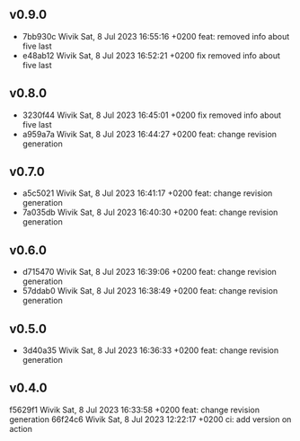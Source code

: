 ## v0.9.0

- 7bb930c Wivik Sat, 8 Jul 2023 16:55:16 +0200 feat: removed info about five last
- e48ab12 Wivik Sat, 8 Jul 2023 16:52:21 +0200 fix removed info about five last


## v0.8.0

- 3230f44 Wivik Sat, 8 Jul 2023 16:45:01 +0200 fix removed info about five last
- a959a7a Wivik Sat, 8 Jul 2023 16:44:27 +0200 feat: change revision generation

## v0.7.0

- a5c5021 Wivik Sat, 8 Jul 2023 16:41:17 +0200 feat: change revision generation
- 7a035db Wivik Sat, 8 Jul 2023 16:40:30 +0200 feat: change revision generation

## v0.6.0

- d715470 Wivik Sat, 8 Jul 2023 16:39:06 +0200 feat: change revision generation
- 57ddab0 Wivik Sat, 8 Jul 2023 16:38:49 +0200 feat: change revision generation

## v0.5.0

- 3d40a35 Wivik Sat, 8 Jul 2023 16:36:33 +0200 feat: change revision generation

## v0.4.0

f5629f1 Wivik Sat, 8 Jul 2023 16:33:58 +0200 feat: change revision generation
66f24c6 Wivik Sat, 8 Jul 2023 12:22:17 +0200 ci: add version on action






